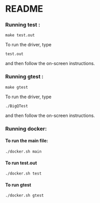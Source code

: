 # README

### Running test :

```make test.out```

To run the driver, type

```test.out```

and then follow the on-screen instructions.

### Running gtest :

```make gtest```

To run the driver, type

```./BigQTest```

and then follow the on-screen instructions.

### Running docker:

#### To run the main file:
```./docker.sh main```


#### To run test.out
```./docker.sh test```


#### To run gtest
```./docker.sh gtest```
